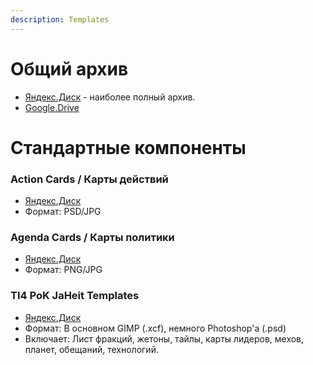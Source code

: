 ```yaml
---
description: Templates
---
```


# Общий архив
* [Яндекс.Диск](https://disk.yandex.ru/d/W4LHTQ5Prxpq-Q) - наиболее полный архив.
* [Google.Drive](https://drive.google.com/drive/folders/1CgzL438mHQizuw04mhIJEZ8ccF6e00sT?usp=drive_link)

# Стандартные компоненты

### Action Cards / Карты действий
* [Яндекс.Диск](https://disk.yandex.ru/d/FMQ3ccA9kc7tNw)
* Формат: PSD/JPG

### Agenda Cards / Карты политики
* [Яндекс.Диск](https://disk.yandex.ru/d/mLn_1MPPwTTi2Q)
* Формат: PNG/JPG

### TI4 PoK JaHeit Templates
* [Яндекс.Диск](https://disk.yandex.ru/d/KqD9DmNZsSQ8qg)
* Формат: В основном GIMP (.xcf), немного Photoshop'а (.psd)
* Включает: Лист фракций, жетоны, тайлы, карты лидеров, мехов, планет, обещаний, технологий.
